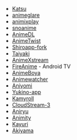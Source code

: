 * [Katsu](https://katsu.pw/)
* [animeglare](https://animeglare.xyz/)
* [animixplay](https://animixplay.to/ (it's a website but best designed for mobile. Just install as app using Chrome and enjoy))
* [snoanime](http://snoanime.net/)
* [AnimeDL](http://a.animedlweb.ga/)
* [AnimeTwist](https://github.com/simrat39/AnimeTwistFlut)
* [Shiroapp-fork](https://github.com/deceptions/no)
* [Taiyaki](https://github.com/TaiyakiContainer/TaiYaKiAnime)
* [AnimeXstream](https://github.com/mukul500/AnimeXStream/)
* [FireAnime](https://github.com/XenTeckzX/FireAnime) - Android TV
* [AnimeBoya](https://github.com/Tu2l/AnimeBoya)
* [Animewatcher](https://github.com/balvinderz/animewatcher)
* [Aniyomi](https://github.com/jmir1/aniyomi)
* [Yukino-app](https://github.com/zyrouge/yukino-app/)
* [Kamyroll](https://github.com/hyugogirubato/Kamyroll)
* [CloudStream-3](https://github.com/LagradOst/CloudStream-3/releases)
* [Aniryu](http://anime.pokurt.me)
* [Animity](https://github.com/kl3jvi/animity)
* [Kayuri](https://github.com/Killerpac/Kayuri)
* [Akiyama](https://github.com/Fmaldonado6/Akiyama)
